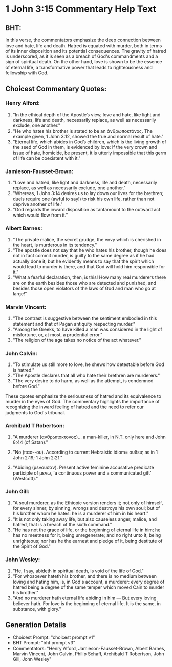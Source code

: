 # 1 John 3:15 Commentary Help Text

## BHT:
In this verse, the commentators emphasize the deep connection between love and hate, life and death. Hatred is equated with murder, both in terms of its inner disposition and its potential consequences. The gravity of hatred is underscored, as it is seen as a breach of God's commandments and a sign of spiritual death. On the other hand, love is shown to be the essence of eternal life, a transformative power that leads to righteousness and fellowship with God.

## Choicest Commentary Quotes:
### Henry Alford:
1) "In the ethical depth of the Apostle’s view, love and hate, like light and darkness, life and death, necessarily replace, as well as necessarily exclude, one another."
2) "He who hates his brother is stated to be an ἀνθρωποκτόνος. The example given, 1 John 3:12, showed the true and normal result of hate."
3) "Eternal life, which abides in God’s children, which is the living growth of the seed of God in them, is evidenced by love: if the very crown and issue of hate, homicide, be present, it is utterly impossible that this germ of life can be coexistent with it."

### Jamieson-Fausset-Brown:
1. "Love and hatred, like light and darkness, life and death, necessarily replace, as well as necessarily exclude, one another."
2. "Whereas, 1 John 3:14 desires us to lay down our lives for the brethren; duels require one (awful to say!) to risk his own life, rather than not deprive another of life."
3. "God regards the inward disposition as tantamount to the outward act which would flow from it."

### Albert Barnes:
1. "The private malice, the secret grudge, the envy which is cherished in the heart, is murderous in its tendency."
2. "The apostle does not say that he who hates his brother, though he does not in fact commit murder, is guilty to the same degree as if he had actually done it; but he evidently means to say that the spirit which would lead to murder is there, and that God will hold him responsible for it."
3. "What a fearful declaration, then, is this! How many real murderers there are on the earth besides those who are detected and punished, and besides those open violators of the laws of God and man who go at large!"

### Marvin Vincent:
1. "The contrast is suggestive between the sentiment embodied in this statement and that of Pagan antiquity respecting murder."
2. "Among the Greeks, to have killed a man was considered in the light of misfortune, or, at most, a prudential error."
3. "The religion of the age takes no notice of the act whatever."

### John Calvin:
1. "To stimulate us still more to love, he shews how detestable before God is hatred."
2. "The Apostle declares that all who hate their brethren are murderers."
3. "The very desire to do harm, as well as the attempt, is condemned before God."

These quotes emphasize the seriousness of hatred and its equivalence to murder in the eyes of God. The commentary highlights the importance of recognizing the inward feeling of hatred and the need to refer our judgments to God's tribunal.

### Archibald T Robertson:
1. "A murderer (ανθρωποκτονος)... a man-killer, in N.T. only here and John 8:44 (of Satan)."

2. "No (πασ--ου). According to current Hebraistic idiom= ουδεις as in 1 John 2:19; 1 John 2:21."

3. "Abiding (μενουσαν). Present active feminine accusative predicate participle of μενω, 'a continuous power and a communicated gift' (Westcott)."

### John Gill:
1. "A soul murderer, as the Ethiopic version renders it; not only of himself, for every sinner, by sinning, wrongs and destroys his own soul; but of his brother whom he hates: he is a murderer of him in his heart."
2. "It is not only taking away life, but also causeless anger, malice, and hatred, that is a breach of the sixth command."
3. "He has not the grace of life, or the beginning of eternal life in him; he has no meetness for it, being unregenerate; and no right unto it, being unrighteous; nor has he the earnest and pledge of it, being destitute of the Spirit of God."

### John Wesley:
1. "He, I say, abideth in spiritual death, is void of the life of God."
2. "For whosoever hateth his brother, and there is no medium between loving and hating him, is, in God's account, a murderer: every degree of hatred being a degree of the same temper which moved Cain to murder his brother."
3. "And no murderer hath eternal life abiding in him — But every loving believer hath. For love is the beginning of eternal life. It is the same, in substance, with glory."


## Generation Details
- Choicest Prompt: "choicest prompt v1"
- BHT Prompt: "bht prompt v3"
- Commentators: "Henry Alford, Jamieson-Fausset-Brown, Albert Barnes, Marvin Vincent, John Calvin, Philip Schaff, Archibald T Robertson, John Gill, John Wesley"
